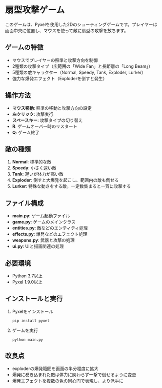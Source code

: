 # 扇型攻撃ゲーム

このゲームは、Pyxelを使用した2Dのシューティングゲームです。プレイヤーは画面中央に位置し、マウスを使って敵に扇型の攻撃を放ちます。

## ゲームの特徴

- マウスでプレイヤーの照準と攻撃方向を制御
- 2種類の攻撃タイプ（広範囲の「Wide Fan」と長距離の「Long Beam」）
- 5種類の敵キャラクター（Normal, Speedy, Tank, Exploder, Lurker）
- 強力な爆発エフェクト（Exploderを倒すと発生）

## 操作方法

- **マウス移動**: 照準の移動と攻撃方向の設定
- **左クリック**: 攻撃実行
- **スペースキー**: 攻撃タイプの切り替え
- **R**: ゲームオーバー時のリスタート
- **Q**: ゲーム終了

## 敵の種類

1. **Normal**: 標準的な敵
2. **Speedy**: 小さく速い敵
3. **Tank**: 遅いが体力が高い敵
4. **Exploder**: 倒すと大爆発を起こし、範囲内の敵も倒せる
5. **Lurker**: 特殊な動きをする敵。一定数集まると一斉に攻撃する

## ファイル構成

- **main.py**: ゲーム起動ファイル
- **game.py**: ゲームのメインクラス
- **entities.py**: 敵などのエンティティ処理
- **effects.py**: 爆発などのエフェクト処理
- **weapons.py**: 武器と攻撃の処理
- **ui.py**: UIと描画関連の処理

## 必要環境

- Python 3.7以上
- Pyxel 1.9.0以上

## インストールと実行

1. Pyxelをインストール
   ```
   pip install pyxel
   ```

2. ゲームを実行
   ```
   python main.py
   ```

## 改良点

- exploderの爆発範囲を画面の半分程度に拡大
- 爆発に巻き込まれた敵は体力に関わらず一撃で倒せるように変更
- 爆発エフェクトを複数の色の同心円で表現し、より派手に
